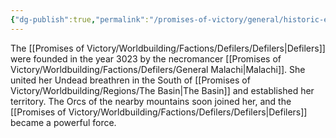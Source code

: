 ```yaml
---
{"dg-publish":true,"permalink":"/promises-of-victory/general/historic-events/war/the-founding-of-the-defilers/","title":"The Founding of the Defilers","noteIcon":"History","created":"","updated":""}
---
```


The [[Promises of Victory/Worldbuilding/Factions/Defilers/Defilers\|Defilers]] were founded in the year 3023 by the necromancer [[Promises of Victory/Worldbuilding/Factions/Defilers/General Malachi\|Malachi]]. She united her Undead breathren in the South of [[Promises of Victory/Worldbuilding/Regions/The Basin\|The Basin]] and established her territory. The Orcs of the nearby mountains soon joined her, and the [[Promises of Victory/Worldbuilding/Factions/Defilers/Defilers\|Defilers]] became a powerful force. 